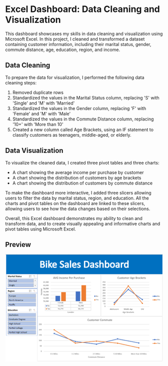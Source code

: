 # Excel Dashboard: Data Cleaning and Visualization
This dashboard showcases my skills in data cleaning and visualization using Microsoft Excel. In this project, I cleaned and transformed a dataset containing customer information, including their marital status, gender, commute distance, age, education, region, and income.

## Data Cleaning
To prepare the data for visualization, I performed the following data cleaning steps:

1. Removed duplicate rows
2. Standardized the values in the Marital Status column, replacing 'S' with 'Single' and 'M' with 'Married'
3. Standardized the values in the Gender column, replacing 'F' with 'Female' and 'M' with 'Male'
4. Standardized the values in the Commute Distance column, replacing '10+' with 'More than 10'
5. Created a new column called Age Brackets, using an IF statement to classify customers as teenagers, middle-aged, or elderly.

## Data Visualization
To visualize the cleaned data, I created three pivot tables and three charts:

- A chart showing the average income per purchase by customer
- A chart showing the distribution of customers by age brackets
- A chart showing the distribution of customers by commute distance

To make the dashboard more interactive, I added three slicers allowing users to filter the data by marital status, region, and education. All the charts and pivot tables on the dashboard are linked to these slicers, allowing users to see how the data changes based on their selections.

Overall, this Excel dashboard demonstrates my ability to clean and transform data, and to create visually appealing and informative charts and pivot tables using Microsoft Excel.

## Preview

![Preview](https://github.com/JFrank510/Dashboards_Portfolio/blob/main/Bike%20sales%20Dashboard%20in%20Microsoft%20Excel/Preview.png?raw=true)


